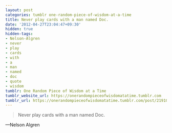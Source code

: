 ```yaml
---
layout: post
categories: tumblr one-random-piece-of-wisdom-at-a-time
title: Never play cards with a man named Doc.
date: '2012-04-27T23:04:47+09:30'
hidden: true
hidden-tags:
- Nelson-Algren
- never
- play
- cards
- with
- a
- man
- named
- doc
- quote
- wisdom
tumblr: One Random Piece of Wisdom at a Time
tumblr_website_url: https://onerandompieceofwisdomatatime.tumblr.com
tumblr_url: https://onerandompieceofwisdomatatime.tumblr.com/post/21910962852/never-play-cards-with-a-man-named-doc
---
```

> Never play cards with a man named Doc.

—Nelson Algren
